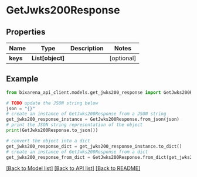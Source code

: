 # GetJwks200Response


## Properties

Name | Type | Description | Notes
------------ | ------------- | ------------- | -------------
**keys** | **List[object]** |  | [optional] 

## Example

```python
from bixarena_api_client.models.get_jwks200_response import GetJwks200Response

# TODO update the JSON string below
json = "{}"
# create an instance of GetJwks200Response from a JSON string
get_jwks200_response_instance = GetJwks200Response.from_json(json)
# print the JSON string representation of the object
print(GetJwks200Response.to_json())

# convert the object into a dict
get_jwks200_response_dict = get_jwks200_response_instance.to_dict()
# create an instance of GetJwks200Response from a dict
get_jwks200_response_from_dict = GetJwks200Response.from_dict(get_jwks200_response_dict)
```
[[Back to Model list]](../README.md#documentation-for-models) [[Back to API list]](../README.md#documentation-for-api-endpoints) [[Back to README]](../README.md)


